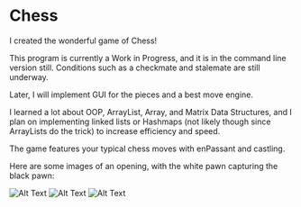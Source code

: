 # Chess
I created the wonderful game of Chess!

This program is currently a Work in Progress, and it is in the command line version still. Conditions such as a checkmate and stalemate are still underway.

Later, I will implement GUI for the pieces and a best move engine.

I learned a lot about OOP, ArrayList, Array, and Matrix Data Structures, and I plan on implementing linked lists or Hashmaps (not likely though since ArrayLists do the trick) to increase efficiency and speed.

The game features your typical chess moves with enPassant and castling.

Here are some images of an opening, with the white pawn capturing the black pawn:

![Alt Text](https://gyazo.com/33632829a0a5845bb52cefb1f54f960e)
![Alt Text](https://gyazo.com/10f644f4cbddd48976a1457a6f29d682)
![Alt Text](https://gyazo.com/cb3def5085346bca69a71b7e341fa9e1)

